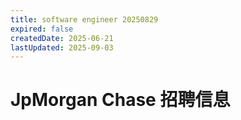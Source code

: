 ```yaml
---
title: software engineer 20250829
expired: false
createdDate: 2025-06-21
lastUpdated: 2025-09-03
---
```


# JpMorgan Chase 招聘信息

<JobPostingTable job-posting-json-path="jpmorgan-chase/data/software-engineer-20250829.json" />
